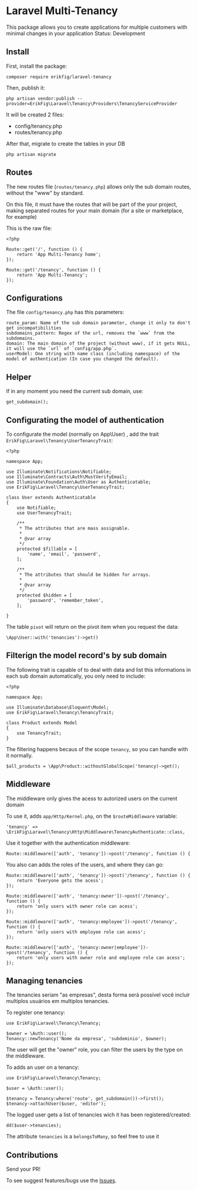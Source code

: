# Laravel Multi-Tenancy

This package allows you to create applications for multiple customers with minimal changes in your application
Status: Development

## Install

First, install the package:

```
composer require erikfig/laravel-tenancy
```

Then, publish it:

```
php artisan vendor:publish --provider=ErikFig\Laravel\Tenancy\Providers\TenancyServiceProvider
```

It will be created 2 files:

 - config/tenancy.php
 - routes/tenancy.php
 
 
After that, migrate to create the tables in your DB

```
php artisan migrate
```

## Routes

The new routes file (`routes/tenancy.php`) allows only the sub domain routes, without the "www" by standard.

On this file, it must have the routes that will be part of the your project, making separated routes for your main domain (for a site or  marketplace, for example)


This is the raw file:

```
<?php

Route::get('/', function () {
    return 'App Multi-Tenancy home';
});

Route::get('/tenancy', function () {
    return 'App Multi-Tenancy';
});

```

## Configurations

The file `config/tenancy.php` has this parameters:

```
route_param: Name of the sub domain parameter, change it only to don't get incompatibilities
subdomains_pattern: Regex of the url, removes the `www` from the subdomains.
domain: The main domain of the project (without www), if it gets NULL, it will use the `url` of `config/app.php`.
userModel: One string with name class (including namespace) of the model of authentication (In case you changed the default).
```

## Helper

If in any momemt you need the current sub domain, use:

```
get_subdomain();
```

## Configurating the model of authentication

To configurate the model (normally on App\User) , add the trait
`ErikFig\Laravel\Tenancy\UserTenancyTrait`:

```
<?php

namespace App;

use Illuminate\Notifications\Notifiable;
use Illuminate\Contracts\Auth\MustVerifyEmail;
use Illuminate\Foundation\Auth\User as Authenticatable;
use ErikFig\Laravel\Tenancy\UserTenancyTrait;

class User extends Authenticatable
{
    use Notifiable;
    use UserTenancyTrait;

    /**
     * The attributes that are mass assignable.
     *
     * @var array
     */
    protected $fillable = [
        'name', 'email', 'password',
    ];

    /**
     * The attributes that should be hidden for arrays.
     *
     * @var array
     */
    protected $hidden = [
        'password', 'remember_token',
    ];

}

```

The table `pivot` will return on the pivot item when you request the data:

```
\App\User::with('tenancies')->get()
```

## Filterign the model record's by sub domain

The following trait is capable of to deal with data and list this informations in each sub domain automatically, you only need to include:

```
<?php

namespace App;

use Illuminate\Database\Eloquent\Model;
use ErikFig\Laravel\Tenancy\TenancyTrait;

class Product extends Model
{
    use TenancyTrait;
}

```

The filtering happens becaus of the scope `tenancy`, so you can handle with it normally.

```
$all_products = \App\Product::withoutGlobalScope('tenancy)->get();
```

## Middleware

The middleware  only gives the acess to autorized users on the current domain

To use it, adds `app/Http/Kernel.php`, on the `$routeMiddleware` variable:

```
'tenancy' => \ErikFig\Laravel\Tenancy\Http\Middleware\TenancyAuthenticate::class,
```

Use it together with the authentication middleware:

```
Route::middleware(['auth', 'tenancy'])->post('/tenancy', function () {
```

You also can adds the roles of the users, and where they can go:

```
Route::middleware(['auth', 'tenancy'])->post('/tenancy', function () {
    return 'Everyone gets the acess';
});

Route::middleware(['auth', 'tenancy:owner'])->post('/tenancy', function () {
    return 'only users with owner role can acess';
});

Route::middleware(['auth', 'tenancy:employee'])->post('/tenancy', function () {
    return 'only users with employee role can acess';
});

Route::middleware(['auth', 'tenancy:owner|employee'])->post('/tenancy', function () {
    return 'only users with owner role and employee role can acess';
});

```

## Managing tenancies

The tenancies seriam "as empresas", desta forma será possível você incluir multiplos usuários em multiplos tenancies.

To register one tenancy:


```
use ErikFig\Laravel\Tenancy\Tenancy;

$owner = \Auth::user();
Tenancy::newTenancy('Nome da empresa', 'subdominio', $owner);
```
The user will get the "owner" role, you can filter the users by the type on the middleware.


To adds an user on a tenancy:
```
use ErikFig\Laravel\Tenancy\Tenancy;

$user = \Auth::user();

$tenancy = Tenancy:where('route', get_subdomain())->first();
$tenancy->attachUser($user, 'editor');
```

The logged user gets a list of tenancies wich it has been registered/created:

```
dd($user->tenancies);
```

The attribute `tenancies` is a `belongsToMany`, so feel free to use it

## Contributions

Send your PR!

 To see suggest features/bugs use the [Issues](https://github.com/erikfig/laravel-multi-tenancy/issues).
